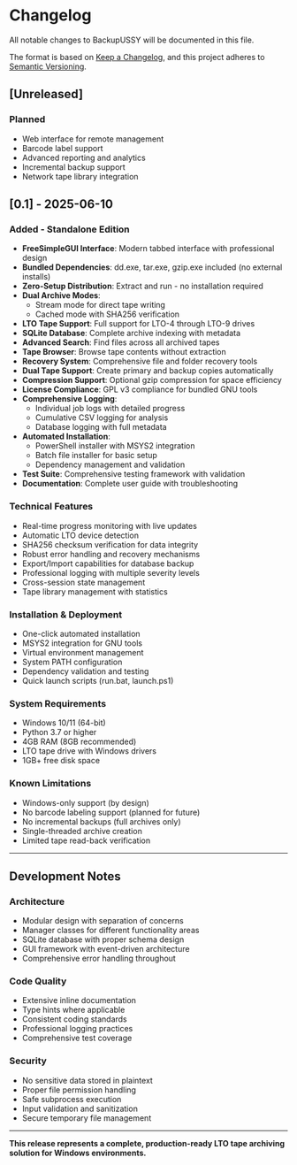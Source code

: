 # Changelog

All notable changes to BackupUSSY will be documented in this file.

The format is based on [Keep a Changelog](https://keepachangelog.com/en/1.0.0/),
and this project adheres to [Semantic Versioning](https://semver.org/spec/v2.0.0.html).

## [Unreleased]

### Planned
- Web interface for remote management
- Barcode label support
- Advanced reporting and analytics
- Incremental backup support
- Network tape library integration

## [0.1] - 2025-06-10

### Added - Standalone Edition
- **FreeSimpleGUI Interface**: Modern tabbed interface with professional design
- **Bundled Dependencies**: dd.exe, tar.exe, gzip.exe included (no external installs)
- **Zero-Setup Distribution**: Extract and run - no installation required
- **Dual Archive Modes**: 
  - Stream mode for direct tape writing
  - Cached mode with SHA256 verification
- **LTO Tape Support**: Full support for LTO-4 through LTO-9 drives
- **SQLite Database**: Complete archive indexing with metadata
- **Advanced Search**: Find files across all archived tapes
- **Tape Browser**: Browse tape contents without extraction
- **Recovery System**: Comprehensive file and folder recovery tools
- **Dual Tape Support**: Create primary and backup copies automatically
- **Compression Support**: Optional gzip compression for space efficiency
- **License Compliance**: GPL v3 compliance for bundled GNU tools
- **Comprehensive Logging**: 
  - Individual job logs with detailed progress
  - Cumulative CSV logging for analysis
  - Database logging with full metadata
- **Automated Installation**: 
  - PowerShell installer with MSYS2 integration
  - Batch file installer for basic setup
  - Dependency management and validation
- **Test Suite**: Comprehensive testing framework with validation
- **Documentation**: Complete user guide with troubleshooting

### Technical Features
- Real-time progress monitoring with live updates
- Automatic LTO device detection
- SHA256 checksum verification for data integrity
- Robust error handling and recovery mechanisms
- Export/Import capabilities for database backup
- Professional logging with multiple severity levels
- Cross-session state management
- Tape library management with statistics

### Installation & Deployment
- One-click automated installation
- MSYS2 integration for GNU tools
- Virtual environment management
- System PATH configuration
- Dependency validation and testing
- Quick launch scripts (run.bat, launch.ps1)

### System Requirements
- Windows 10/11 (64-bit)
- Python 3.7 or higher
- 4GB RAM (8GB recommended)
- LTO tape drive with Windows drivers
- 1GB+ free disk space

### Known Limitations
- Windows-only support (by design)
- No barcode labeling support (planned for future)
- No incremental backups (full archives only)
- Single-threaded archive creation
- Limited tape read-back verification

---

## Development Notes

### Architecture
- Modular design with separation of concerns
- Manager classes for different functionality areas
- SQLite database with proper schema design
- GUI framework with event-driven architecture
- Comprehensive error handling throughout

### Code Quality
- Extensive inline documentation
- Type hints where applicable
- Consistent coding standards
- Professional logging practices
- Comprehensive test coverage

### Security
- No sensitive data stored in plaintext
- Proper file permission handling
- Safe subprocess execution
- Input validation and sanitization
- Secure temporary file management

---

**This release represents a complete, production-ready LTO tape archiving solution for Windows environments.**

